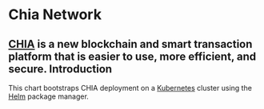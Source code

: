 Chia Network
=====

[CHIA](https://www.chia.net/) is a new blockchain and smart transaction platform that is easier to use, more efficient, and secure.
Introduction
------------

This chart bootstraps CHIA deployment on a [Kubernetes](http://kubernetes.io) cluster using the [Helm](https://helm.sh) package manager.
